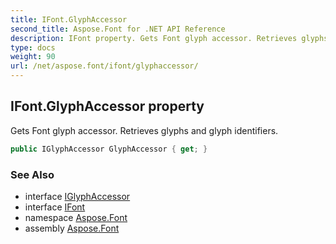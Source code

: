 ```yaml
---
title: IFont.GlyphAccessor
second_title: Aspose.Font for .NET API Reference
description: IFont property. Gets Font glyph accessor. Retrieves glyphs and glyph identifiers
type: docs
weight: 90
url: /net/aspose.font/ifont/glyphaccessor/
---
```

## IFont.GlyphAccessor property

Gets Font glyph accessor. Retrieves glyphs and glyph identifiers.

```csharp
public IGlyphAccessor GlyphAccessor { get; }
```

### See Also

* interface [IGlyphAccessor](../../../aspose.font.glyphs/iglyphaccessor/)
* interface [IFont](../)
* namespace [Aspose.Font](../../ifont/)
* assembly [Aspose.Font](../../../)


